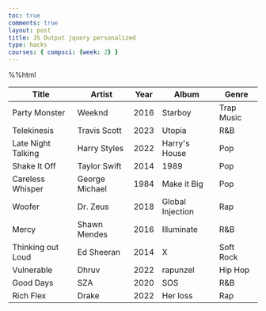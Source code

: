 ```yaml
---
toc: true
comments: true
layout: post
title: JS Output jquery personalized
type: hacks
courses: { compsci: {week: 2} }
---
```


%%html

<!-- Head contains information to Support the Document -->
<head>
    <!-- load jQuery and DataTables output style and scripts -->
    <link rel="stylesheet" type="text/css" href="https://cdn.datatables.net/1.13.4/css/jquery.dataTables.min.css">
    <script type="text/javascript" language="javascript" src="https://code.jquery.com/jquery-3.6.0.min.js"></script>
    <script>var define = null;</script>
    <script type="text/javascript" language="javascript" src="https://cdn.datatables.net/1.13.4/js/jquery.dataTables.min.js"></script>
</head>

<!-- Body contains the contents of the Document -->
<body>
    <table id="demo" class="table">
        <thead>
            <tr>
                <th>Title</th>
                <th>Artist</th>
                <th>Year</th>
                <th>Album</th>
                <th>Genre</th>
            </tr>
        </thead>
        <tbody>
            <tr>
                <td>Party Monster</td>
                <td>Weeknd</td>
                <td>2016</td>
                <td>Starboy</td>
                <td>Trap Music</td>
            </tr>
            <tr>
                <td>Telekinesis</td>
                <td>Travis Scott</td>
                <td>2023</td>
                <td>Utopia</td>
                <td>R&B</td>
            </tr>
            <tr>
                <td>Late Night Talking</td>
                <td>Harry Styles</td>
                <td>2022</td>
                <td>Harry's House</td>
                <td>Pop</td>
            </tr>
            <tr>
                <td>Shake It Off</td>
                <td>Taylor Swift</td>
                <td>2014</td>
                <td>1989</td>
                <td>Pop</td>
            </tr>
            <tr>
                <td>Careless Whisper</td>
                <td>George Michael</td>
                <td>1984</td>
                <td>Make it Big</td>
                <td>Pop</td>
            </tr>
            <tr>
                <td>Woofer</td>
                <td>Dr. Zeus</td>
                <td>2018</td>
                <td>Global Injection</td>
                <td>Rap</td>
            </tr>
            <tr>
                <td>Mercy</td>
                <td>Shawn Mendes</td>
                <td>2016</td>
                <td>Illuminate</td>
                <td>R&B</td>
            </tr>
            <tr>
                <td>Thinking out Loud</td>
                <td>Ed Sheeran</td>
                <td>2014</td>
                <td>X</td>
                <td>Soft Rock</td>
            </tr>
            <tr>
                <td>Vulnerable</td>
                <td>Dhruv</td>
                <td>2022</td>
                <td>rapunzel</td>
                <td>Hip Hop</td>
            </tr>
            <tr>
                <td>Good Days</td>
                <td>SZA</td>
                <td>2020</td>
                <td>SOS</td>
                <td>R&B</td>
            </tr>
            <tr>
                <td>Rich Flex</td>
                <td>Drake</td>
                <td>2022</td>
                <td>Her loss</td>
                <td>Rap</td>
            </tr>
        </tbody>
    </table>
</body>

<!-- Script is used to embed executable code -->
<script>
    $("#demo").DataTable();
</script>